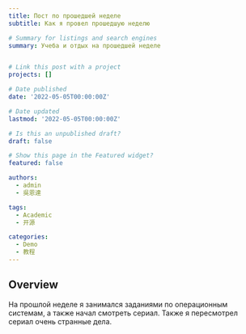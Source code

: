 ```yaml
---
title: Пост по прошедшей неделе
subtitle: Как я провел прошедшую неделю

# Summary for listings and search engines
summary: Учеба и отдых на прошедшей неделе


# Link this post with a project
projects: []

# Date published
date: '2022-05-05T00:00:00Z'

# Date updated
lastmod: '2022-05-05T00:00:00Z'

# Is this an unpublished draft?
draft: false

# Show this page in the Featured widget?
featured: false

authors:
  - admin
  - 吳恩達

tags:
  - Academic
  - 开源

categories:
  - Demo
  - 教程
---
```


## Overview

 На прошлой неделе я занимался заданиями по операционным системам, а также начал смотреть сериал. Также я пересмотрел сериал очень странные дела.

